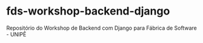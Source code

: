 # fds-workshop-backend-django
Repositório do Workshop de Backend com Django para Fábrica de Software - UNIPÊ

